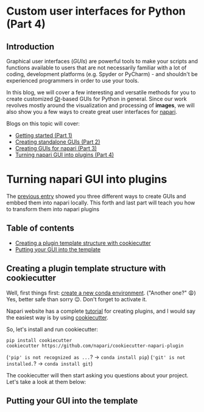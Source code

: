 # Custom user interfaces for Python (Part 4)

## Introduction
Graphical user interfaces (*GUIs*) are powerful tools to make your scripts and functions available to users that are not necessarily familiar with a lot of coding, development platforms (e.g. Spyder or PyCharm) - and shouldn't be experienced programmers in order to use your tools.

In this blog, we will cover a few interesting and versatile methods for you to create customized [Qt](https://qt.io)-based GUIs for Python in general. Since our work revolves mostly around the visualization and processing of **images**, we will also show you a few ways to create great user interfaces for [napari](https://napari.org/).

Blogs on this topic will cover:
* [Getting started (Part 1)](https://biapol.github.io/blog/johannes_mueller/entry_user_interf#getting-started)
* [Creating standalone GUIs (Part 2)](https://biapol.github.io/blog/johannes_mueller/entry_user_interf2#creating-advanced-standalone-guis)
* [Creating GUIs for napari (Part 3)](https://biapol.github.io/blog/marcelo_zoccoler/entry_user_interf3#creating-advanced-guis-for-napari)
* [Turning napari GUI into plugins (Part 4)](https://biapol.github.io/blog/marcelo_zoccoler/entry_user_interf3#turning-napari-gui-into-plugins)


# Turning napari GUI into plugins
The [previous entry](https://biapol.github.io/blog/marcelo_zoccoler/entry_user_interf3#creating-advanced-guis-for-napari) showed you three different ways to create GUIs and embbed them into napari locally. This forth and last part will teach you how to transform them into napari plugins

## Table of contents
* [Creating a plugin template structure with cookiecutter](#creating-a-plugin-template-structure-with-cookiecutter)
* [Putting your GUI into the template](#putting-your-gui-into-the-template)

## Creating a plugin template structure with cookiecutter

Well, first things first: [create a new conda environment](https://biapol.github.io/blog/johannes_mueller/entry_user_interf2/Readme.md#creating-your-environment). ("Another one?" 😩) Yes, better safe than sorry 😉. Don't forget to activate it.

Napari website has a complete [tutorial](https://napari.org/plugins/stable/for_plugin_developers.html) for creating plugins, and I would say the easiest way is by using [cookiecutter](https://napari.org/plugins/stable/for_plugin_developers.html#cookiecutter-template).

So, let's install and run cookiecutter:

```
pip install cookiecutter
cookiecutter https://github.com/napari/cookiecutter-napari-plugin
```
(`'pip' is not recognized as ...`? -> `conda install pip`)
(`'git' is not installed.`? -> `conda install git`)

The cookiecutter will then start asking you questions about your project. Let's take a look at them below:






## Putting your GUI into the template
